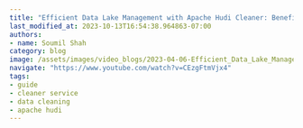 ```yaml
---
title: "Efficient Data Lake Management with Apache Hudi Cleaner: Benefits of Scheduling Data Cleaning #1"
last_modified_at: 2023-10-13T16:54:38.964863-07:00
authors:
- name: Soumil Shah
category: blog
image: /assets/images/video_blogs/2023-04-06-Efficient_Data_Lake_Management_with_Apache_Hudi_Cleaner_Benefits_of_Scheduling_Data_Cleaning_1.png
navigate: "https://www.youtube.com/watch?v=CEzgFtmVjx4"
tags:
- guide
- cleaner service
- data cleaning
- apache hudi
---
```

